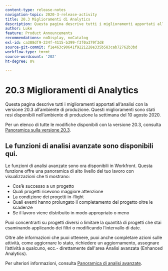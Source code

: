 ```yaml
---
content-type: release-notes
navigation-topic: 2020-3-release-activity
title: 20.3 Miglioramenti di Analytics
description: Questa pagina descrive tutti i miglioramenti apportati all’analisi con la versione 20.3 all’ambiente di produzione. Questi miglioramenti sono stati resi disponibili nell’ambiente di produzione la settimana del 10 agosto 2020.
author: Luke
feature: Product Announcements
recommendations: noDisplay, noCatalog
exl-id: ca388df9-234f-4115-b399-f3f0a379f3d8
source-git-commit: f1e463c90641f9221228e335b583cab72762b3bd
workflow-type: tm+mt
source-wordcount: '202'
ht-degree: 0%

---
```


# 20.3 Miglioramenti di Analytics

Questa pagina descrive tutti i miglioramenti apportati all’analisi con la versione 20.3 all’ambiente di produzione. Questi miglioramenti sono stati resi disponibili nell’ambiente di produzione la settimana del 10 agosto 2020.

Per un elenco di tutte le modifiche disponibili con la versione 20.3, consulta [Panoramica sulla versione 20.3](../../../product-announcements/product-releases/20.3-release-activity/20-3-release-overview.md).

## Le funzioni di analisi avanzate sono disponibili qui.

Le funzioni di analisi avanzate sono ora disponibili in Workfront. Questa funzione offre una panoramica di alto livello del tuo lavoro con visualizzazioni che ti mostrano:

* Cos’è successo a un progetto
* Quali progetti ricevono maggiore attenzione
* La condizione dei progetti in-flight
* Quali eventi hanno prolungato il completamento del progetto oltre le scadenze
* Se il lavoro viene distribuito in modo appropriato o meno

Puoi concentrarti su progetti diversi o limitare la quantità di progetti che stai esaminando applicando dei filtri o modificando l’intervallo di date.

Oltre alle informazioni che puoi ottenere, puoi anche completare azioni sulle attività, come aggiornare lo stato, richiedere un aggiornamento, assegnare l’attività a qualcuno, ecc.- direttamente dall&#39;area Analisi avanzata (Enhanced Analytics).

Per ulteriori informazioni, consulta [Panoramica di analisi avanzate](../../../enhanced-analytics/enhanced-analytics-overview.md).

